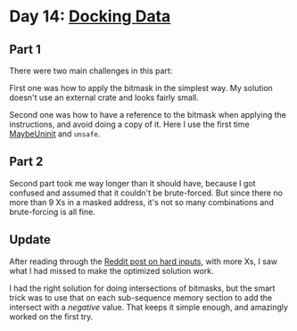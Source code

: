 # Day 14: [Docking Data](https://adventofcode.com/2020/day/14)

## Part 1

There were two main challenges in this part:

First one was how to apply the bitmask in the simplest way. My solution doesn't use an external crate and looks fairly small.

Second one was how to have a reference to the bitmask when applying the instructions, and avoid doing a copy of it. Here I use the first time [MaybeUninit](https://doc.rust-lang.org/std/mem/union.MaybeUninit.html) and `unsafe`.

## Part 2

Second part took me way longer than it should have, because I got confused and assumed that it couldn't be brute-forced. But since there no more than 9 Xs in a masked address, it's not so many combinations and brute-forcing is all fine.

## Update

After reading through the [Reddit post on hard inputs](https://www.reddit.com/r/adventofcode/comments/kcybyr/2002_day_14_part_2_but_what_if_the_input_is_harder/), with more Xs, I saw what I had missed to make the optimized solution work.

I had the right solution for doing intersections of bitmasks, but the smart trick was to use that on each sub-sequence memory section to add the intersect with a *negative* value. That keeps it simple enough, and amazingly worked on the first try.
